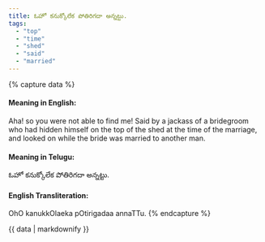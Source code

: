 ```yaml
---
title: ఓహో కనుక్కోలేక పోతిరిగదా అన్నట్టు.
tags:
  - "top"
  - "time"
  - "shed"
  - "said"
  - "married"
---
```


{% capture data %}
#### Meaning in English:
Aha! so you were not able to find me!
Said by a jackass of a bridegroom who had hidden himself on the top of the shed at the time of the marriage, and looked on while the bride was married to another man.

#### Meaning in Telugu:
ఓహో కనుక్కోలేక పోతిరిగదా అన్నట్టు.

#### English Transliteration:
OhO kanukkOlaeka pOtirigadaa annaTTu.
{% endcapture %}

{{ data | markdownify }}

